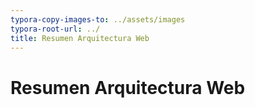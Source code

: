 ```yaml
---
typora-copy-images-to: ../assets/images
typora-root-url: ../
title: Resumen Arquitectura Web
---
```


# Resumen Arquitectura Web

